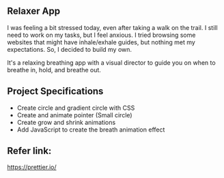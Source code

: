 ## Relaxer App
I was feeling a bit stressed today, even after taking a walk on the trail. I still need to work on my tasks, but I feel anxious. I tried browsing some websites that might have inhale/exhale guides, but nothing met my expectations. So, I decided to build my own.

It's a relaxing breathing app with a visual director to guide you on when to breathe in, hold, and breathe out.

## Project Specifications

- Create circle and gradient circle with CSS
- Create and animate pointer (Small circle)
- Create grow and shrink animations
- Add JavaScript to create the breath animation effect

## Refer link:
https://prettier.io/